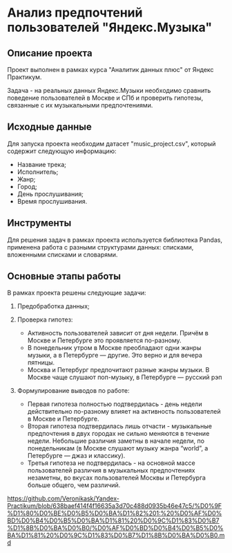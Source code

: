 # Анализ предпочтений пользователей "Яндекс.Музыка"

## Описание проекта 
Проект выполнен в рамках курса "Аналитик данных плюс" от Яндекс Практикум. 

Задача - на реальных данных Яндекс.Музыки необходимо сравнить поведение пользователей в Москве и СПб и проверить гипотезы, связанные с их музыкальными предпочтениями.

## Исходные данные
Для запуска проекта необходим датасет "music_project.csv", который содержит следующую информацию:
- Название трека;
- Исполнитель;
- Жанр;
- Город;
- День прослушивания;
- Время прослушивания.

## Инструменты
Для решения задач в рамках проекта используется библиотека Pandas, применена работа с разными структурами данных: списками, вложенными списками и словарями.

## Основные этапы работы
В рамках проекта решены следующие задачи:
1.	Предобработка данных;
2.	Проверка гипотез:

    - Активность пользователей зависит от дня недели. Причём в Москве и Петербурге это проявляется по-разному.
    - В понедельник утром в Москве преобладают одни жанры музыки, а в Петербурге — другие. Это верно и для вечера пятницы.
    - Москва и Петербург предпочитают разные жанры музыки. В Москве чаще слушают поп-музыку, в Петербурге — русский рэп
3.	Формулирование выводов по работе:

    - Первая гипотеза полностью подтвердилась - день недели действительно по-разному влияет на активность пользователей в Москве и Петербурге.
    - Вторая гипотеза подтвердилась лишь отчасти - музыкальные предпочтения в двух городах не сильно меняются в течение недели. Небольшие различия заметны в начале недели, по понедельникам (в Москве слушают музыку жанра “world”, а Петербурге — джаз и классику).
    - Третья гипотеза не подтвердилась - на основной массе пользователей различия в музыкальных предпочтениях незаметны, во вкусах пользователей Москвы и Петербурга больше общего, чем различий. 


https://github.com/Veronikask/Yandex-Practikum/blob/638baef414f4f16635a3d70c488d0935b46e47c5/%D0%9F%D1%80%D0%BE%D0%B5%D0%BA%D1%82%201:%20%D0%AF%D0%BD%D0%B4%D0%B5%D0%BA%D1%81%20%D0%9C%D1%83%D0%B7%D1%8B%D0%BA%D0%B0/%D0%AF%D0%BD%D0%B4%D0%B5%D0%BA%D1%81%20%D0%9C%D1%83%D0%B7%D1%8B%D0%BA%D0%B0.md
